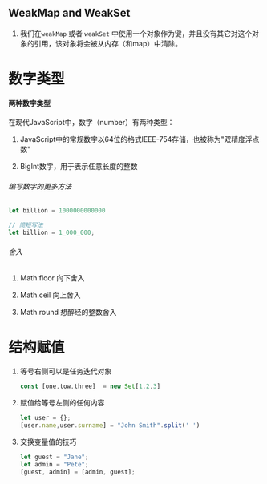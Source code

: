 ## WeakMap and WeakSet

1. 我们在`weakMap` 或者 `weakSet` 中使用一个对象作为键，并且没有其它对这个对象的引用，该对象将会被从内存（和map）中清除。

# 数字类型

#### 两种数字类型

在现代JavaScript中，数字（number）有两种类型：

1. JavaScript中的常规数字以64位的格式IEEE-754存储，也被称为"双精度浮点数"

2. BigInt数字，用于表示任意长度的整数

###### 编写数字的更多方法

```ts
let billion = 1000000000000

// 简短写法
let billion = 1_000_000;
```

###### 舍入

1. Math.floor 向下舍入

2. Math.ceil 向上舍入

3. Math.round 想醉经的整数舍入





# 结构赋值

1. 等号右侧可以是任务迭代对象
   
   ```ts
   const [one,tow,three]  = new Set[1,2,3]
   ```

2. 赋值给等号左侧的任何内容
   
   ```ts
   let user = {};
   [user.name,user.surname] = "John Smith".split(' ')
   ```

3. 交换变量值的技巧
   
   ```ts
   let guest = "Jane";
   let admin = "Pete";
   [guest, admin] = [admin, guest];
   ```
